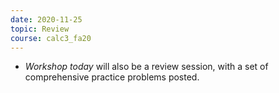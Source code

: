 ```yaml
---
date: 2020-11-25
topic: Review
course: calc3_fa20
---
```


- *Workshop today* will also be a review session, with a set of comprehensive practice problems posted.
